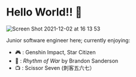 # Hello World!! 👋
![Screen Shot 2021-12-02 at 16 13 53](https://user-images.githubusercontent.com/66642985/144523448-e080e0b0-812f-415e-a328-d93b1c69ceea.png)

Junior software engineer here; currently enjoying:
* 🎮  : Genshin Impact, Star Citizen
* 📖  : _Rhythm of War_ by Brandon Sanderson
* 📺  : Scissor Seven (刺客五六七）
<!--
**xiaonile/xiaonile** is a ✨ _special_ ✨ repository because its `README.md` (this file) appears on your GitHub profile.

Here are some ideas to get you started:

- 🔭 I’m currently working on ...
- 🌱 I’m currently learning ...
- 👯 I’m looking to collaborate on ...
- 🤔 I’m looking for help with ...
- 💬 Ask me about ...
- 📫 How to reach me: ...
- 😄 Pronouns: ...
- ⚡ Fun fact: ...
-->
